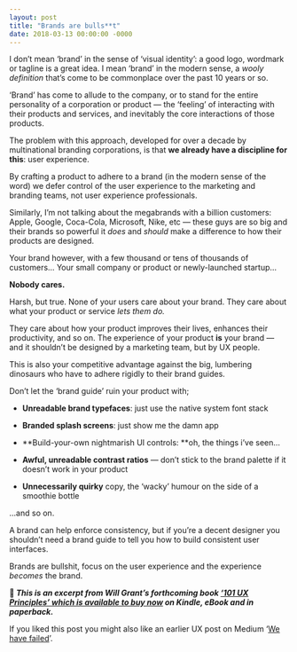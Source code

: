 ```yaml
---
layout: post
title: "Brands are bulls**t"
date: 2018-03-13 00:00:00 -0000
---
```

I don’t mean ‘brand’ in the sense of ‘visual identity’: a good logo, wordmark or tagline is a great idea. I mean ‘brand’ in the modern sense, a *wooly definition* that’s come to be commonplace over the past 10 years or so.

‘Brand’ has come to allude to the company, or to stand for the entire personality of a corporation or product — the ‘feeling’ of interacting with their products and services, and inevitably the core interactions of those products.

The problem with this approach, developed for over a decade by multinational branding corporations, is that **we already have a discipline for this**: user experience.

By crafting a product to adhere to a brand (in the modern sense of the word) we defer control of the user experience to the marketing and branding teams, not user experience professionals.

Similarly, I’m not talking about the megabrands with a billion customers: Apple, Google, Coca-Cola, Microsoft, Nike, etc — these guys are so big and their brands so powerful it *does* and *should* make a difference to how their products are designed.

Your brand however, with a few thousand or tens of thousands of customers… Your small company or product or newly-launched startup…

**Nobody cares.**

Harsh, but true. None of your users care about your brand. They care about what your product or service *lets them do.*

They care about how your product improves their lives, enhances their productivity, and so on. The experience of your product **is** your brand — and it shouldn’t be designed by a marketing team, but by UX people.

This is also your competitive advantage against the big, lumbering dinosaurs who have to adhere rigidly to their brand guides.

Don’t let the ‘brand guide’ ruin your product with;

* **Unreadable brand typefaces**: just use the native system font stack

* **Branded splash screens**: just show me the damn app

* **Build-your-own nightmarish UI controls: **oh, the things i’ve seen…

* **Awful, unreadable contrast ratios** — don’t stick to the brand palette if it doesn’t work in your product

* **Unnecessarily quirky** copy, the ‘wacky’ humour on the side of a smoothie bottle

...and so on.

A brand can help enforce consistency, but if you’re a decent designer you shouldn’t need a brand guide to tell you how to build consistent user interfaces.

Brands are bullshit, focus on the user experience and the experience *becomes* the brand.

**📗 *This is an excerpt from Will Grant’s forthcoming book [‘101 UX Principles’ which is available to buy now](http://amzn.to/2pakk4p) on Kindle, eBook and in paperback.***

If you liked this post you might also like an earlier UX post on Medium ‘[We have failed](https://medium.com/initialcommit/we-have-failed-604df0e1d3d4)’.
